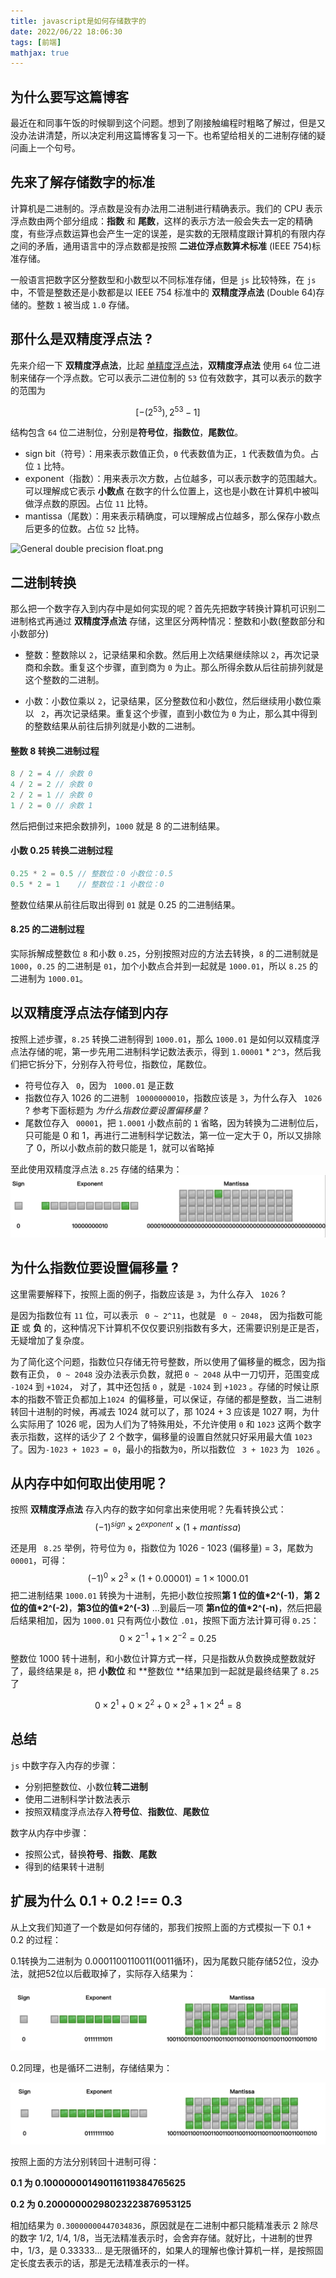 ```yaml
---
title: javascript是如何存储数字的
date: 2022/06/22 18:06:30
tags: [前端]
mathjax: true
---
```


## 为什么要写这篇博客

最近在和同事午饭的时候聊到这个问题。想到了刚接触编程时粗略了解过，但是又没办法讲清楚，所以决定利用这篇博客复习一下。也希望给相关的二进制存储的疑问画上一个句号。

## 先来了解存储数字的标准

计算机是二进制的。浮点数是没有办法用二进制进行精确表示。我们的 CPU 表示浮点数由两个部分组成：**指数** 和 **尾数**，这样的表示方法一般会失去一定的精确度，有些浮点数运算也会产生一定的误差，是实数的无限精度跟计算机的有限内存之间的矛盾，通用语言中的浮点数都是按照 **二进位浮点数算术标准** (IEEE 754)标准存储。

一般语言把数字区分整数型和小数型以不同标准存储，但是 `js` 比较特殊，在 `js` 中，不管是整数还是小数都是以 IEEE 754 标准中的 **双精度浮点法** (Double 64)存储的。整数 `1` 被当成 ` 1.0 ` 存储。

## 那什么是双精度浮点法 ?

先来介绍一下 **双精度浮点法**，比起 [单精度浮点法](https://zh.wikipedia.org/wiki/%E5%96%AE%E7%B2%BE%E5%BA%A6%E6%B5%AE%E9%BB%9E%E6%95%B8)，**双精度浮点法** 使用 `64` 位二进制来储存一个浮点数。它可以表示二进位制的 `53` 位有效数字，其可以表示的数字的范围为

$$
[-(2^{53}),  2^{53} - 1]
$$

结构包含 `64` 位二进制位，分别是**符号位**，**指数位**，**尾数位**。

- sign bit（符号）：用来表示数值正负，`0` 代表数值为正，`1` 代表数值为负。占位 `1` 比特。
- exponent（指数）：用来表示次方数，占位越多，可以表示数字的范围越大。可以理解成它表示 **小数点** 在数字的什么位置上，这也是小数在计算机中被叫做浮点数的原因。占位 `11` 比特。
- mantissa（尾数）：用来表示精确度，可以理解成占位越多，那么保存小数点后更多的位数。占位 `52` 比特。

![General double precision float.png](https://upload.wikimedia.org/wikipedia/commons/7/76/General_double_precision_float.png)

## 二进制转换

那么把一个数字存入到内存中是如何实现的呢？首先先把数字转换计算机可识别二进制格式再通过 **双精度浮点法** 存储，这里区分两种情况：整数和小数(整数部分和小数部分)

- 整数：整数除以 `2`，记录结果和余数。然后用上次结果继续除以 `2`，再次记录商和余数。重复这个步骤，直到商为 `0` 为止。那么所得余数从后往前排列就是这个整数的二进制。

- 小数：小数位乘以 `2`，记录结果，区分整数位和小数位，然后继续用小数位乘以 ` 2`，再次记录结果。重复这个步骤，直到小数位为 `0` 为止，那么其中得到的整数结果从前往后排列就是小数的二进制。

#### 整数 8 转换二进制过程

```javascript
8 / 2 = 4 // 余数 0
4 / 2 = 2 // 余数 0
2 / 2 = 1 // 余数 0
1 / 2 = 0 // 余数 1
```

然后把倒过来把余数排列，`1000` 就是 8 的二进制结果。

#### 小数 0.25 转换二进制过程

```javascript
0.25 * 2 = 0.5 // 整数位：0 小数位：0.5
0.5 * 2 = 1    // 整数位：1 小数位：0
```

整数位结果从前往后取出得到 `01` 就是 0.25 的二进制结果。

#### 8.25 的二进制过程

实际拆解成整数位 `8` 和小数 `0.25`，分别按照对应的方法去转换，`8` 的二进制就是 ` 1000`，`0.25` 的二进制是 `01`，加个小数点合并到一起就是 `1000.01`，所以 `8.25` 的二进制为 `1000.01`。

## 以双精度浮点法存储到内存

按照上述步骤，`8.25` 转换二进制得到 `1000.01`，那么 `1000.01` 是如何以双精度浮点法存储的呢，第一步先用二进制科学记数法表示，得到 `1.00001` \* `2^3`，然后我们把它拆分下，分别存入符号位，指数位，尾数位。

- 符号位存入 ` 0`，因为 ` 1000.01` 是正数
- 指数位存入 1026 的二进制 ` 10000000010`，指数应该是 `3`，为什么存入 ` 1026` ? 参考下面标题为 *为什么指数位要设置偏移量 ?*
-  尾数位存入 ` 00001`，把 `1.0001` 小数点前的 `1` 省略，因为转换为二进制位后，只可能是 0 和 1，再进行二进制科学记数法，第一位一定大于 0，所以又排除了 0，所以小数点前的数只能是 1，就可以省略掉

至此使用双精度浮点法 `8.25` 存储的结果为：
![8.25 double 64 expamle](./javascript是如何存储数字的/f57192d6-0ec2-4ae9-af18-5c8393ad2ee1.png)

## 为什么指数位要设置偏移量 ?

这里需要解释下，按照上面的例子，指数应该是 `3`，为什么存入 ` 1026` ?

是因为指数位有 `11` 位，可以表示 ` 0 ~ 2^11`，也就是 ` 0 ~ 2048`， 因为指数可能 **正** 或 **负** 的，这种情况下计算机不仅仅要识别指数有多大，还需要识别是正是否，无疑增加了复杂度。

为了简化这个问题，指数位只存储无符号整数，所以使用了偏移量的概念，因为指数有正负， `0 ~ 2048` 没办法表示负数，就把 `0 ~ 2048` 从中一刀切开，范围变成 `-1024` 到 `+1024`， 对了，其中还包括 `0` ，就是 `-1024` 到 `+1023` 。存储的时候让原本的指数不管正负都加上`1024 `的偏移量，可以保证，存储的都是整数，当二进制转回十进制的时候，再减去 1024 就可以了，那 1024 + 3 应该是 1027 啊，为什么实际用了 1026 呢，因为人们为了特殊用处，不允许使用 ` 0 ` 和  `1023` 这两个数字表示指数，这样的话少了 2 个数字，偏移量的设置自然就只好采用最大值 ` 1023 ` 了。因为`-1023 + 1023 = 0`，最小的指数为`0`，所以指数位 ` 3 + 1023`  为 ` 1026` 。

## 从内存中如何取出使用呢？

按照 **双精度浮点法** 存入内存的数字如何拿出来使用呢？先看转换公式：
$$
(-1)^{sign} \times 2^{exponent}  \times  (1 + mantissa)
$$

还是用 ` 8.25` 举例，符号位为 `0`，指数位为 1026 - 1023 (偏移量) = 3，尾数为 `00001`，可得：
$$
(-1)^{0} \times 2^{3}  \times  (1 + 0.00001) = 1   \times  1000.01
$$
把二进制结果 `1000.01` 转换为十进制，先把小数位按照**第 1 位的值\*2^(-1)**，**第 2 位的值\*2^(-2)**，**第3位的值\*2^(-3)**  …到最后一项 **第n位的值\*2^(-n)**，然后把最后结果相加，因为 `1000.01` 只有两位小数位 `.01`，按照下面方法计算可得 `0.25`：
$$
0 \times 2^{-1} + 1 \times 2^{-2}   = 0.25
$$

整数位 1000 转十进制，和小数位计算方式一样，只是指数从负数换成整数就好了，最终结果是 `8`，把 **小数位** 和 **整数位 **结果加到一起就是最终结果了 `8.25` 了

$$
0 \times 2^{1} + 0 \times 2^{2} + 0 \times 2^{3} + 1 \times 2^{4}  = 8
$$

## 总结

`js` 中数字存入内存的步骤：

- 分别把整数位、小数位**转二进制**
- 使用二进制科学计数法表示
- 按照双精度浮点法存入**符号位**、**指数位**、**尾数位**

数字从内存中步骤：

- 按照公式，替换**符号**、**指数**、**尾数**
- 得到的结果转十进制

## 扩展为什么 0.1 + 0.2 !== 0.3

从上文我们知道了一个数是如何存储的，那我们按照上面的方式模拟一下 0.1 + 0.2 的过程：

0.1转换为二进制为 0.0001100110011(0011循环)，因为尾数只能存储52位，没办法，就把52位以后截取掉了，实际存入结果为：

![image-20220623220709116](./javascript是如何存储数字的/image-20220623220709116.png)

0.2同理，也是循环二进制，存储结果为：



![image-20220623221005089](./javascript是如何存储数字的/image-20220623221005089.png)

按照上面的方法分别转回十进制可得：

**0.1 为 0.100000001490116119384765625**

**0.2 为 0.20000000298023223876953125**

相加结果为 `0.30000000447034836`，原因就是在二进制中都只能精准表示 2 除尽的数字 1/2, 1/4, 1/8，当无法精准表示时，会舍弃存储。就好比，十进制的世界中，1/3，是 0.33333... 是无限循环的，如果人的理解也像计算机一样，是按照固定长度去表示的话，那是无法精准表示的一样。